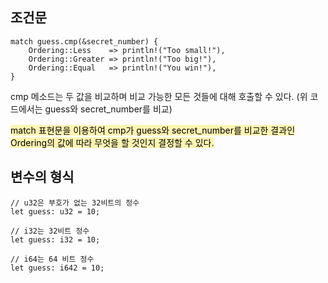 ## 조건문

```
match guess.cmp(&secret_number) {
	Ordering::Less    => println!("Too small!"),
	Ordering::Greater => println!("Too big!"),
	Ordering::Equal   => println!("You win!"),
}
```

cmp 메소드는 두 값을 비교하며 비교 가능한 모든 것들에 대해 호출할 수 있다.
(위 코드에서는 guess와 secret_number를 비교)

<span style="background-color: #fff5b1; color: black;">match 표현문을 이용하여 cmp가 guess와 secret_number를 비교한 결과인 Ordering의 값에 따라 무엇을 할 것인지 결정할 수 있다.</span>

## 변수의 형식

```
// u32은 부호가 없는 32비트의 정수
let guess: u32 = 10;

// i32는 32비트 정수
let guess: i32 = 10;

// i64는 64 비트 정수
let guess: i642 = 10;
```
